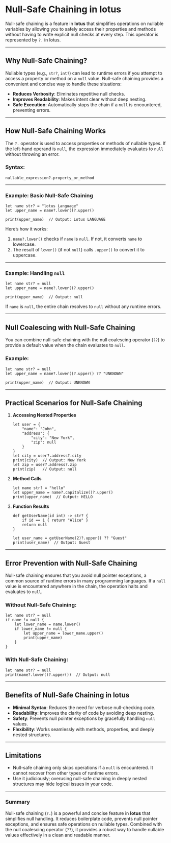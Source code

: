 # Null-Safe Chaining in lotus
Null-safe chaining is a feature in **lotus** that simplifies operations on nullable variables by allowing you to safely access their properties and methods without having to write explicit null checks at every step. This operator is represented by `?.` in lotus.

---

## Why Null-Safe Chaining?

Nullable types (e.g., `str?`, `int?`) can lead to runtime errors if you attempt to access a property or method on a `null` value. Null-safe chaining provides a convenient and concise way to handle these situations:

- **Reduces Verbosity**: Eliminates repetitive null checks.
- **Improves Readability**: Makes intent clear without deep nesting.
- **Safe Execution**: Automatically stops the chain if a `null` is encountered, preventing errors.

---

## How Null-Safe Chaining Works

The `?.` operator is used to access properties or methods of nullable types. If the left-hand operand is `null`, the expression immediately evaluates to `null` without throwing an error.

### Syntax:
```lotus
nullable_expression?.property_or_method
```

---

### Example: Basic Null-Safe Chaining

```lotus
let name str? = "lotus Language"
let upper_name = name?.lower()?.upper()

print(upper_name)  // Output: Lotus LANGUAGE
```

Here’s how it works:
1. `name?.lower()` checks if `name` is `null`. If not, it converts `name` to lowercase.
2. The result of `lower()` (if not `null`) calls `.upper()` to convert it to uppercase.

---

### Example: Handling `null`

```lotus
let name str? = null
let upper_name = name?.lower()?.upper()

print(upper_name)  // Output: null
```

If `name` is `null`, the entire chain resolves to `null` without any runtime errors.

---

## Null Coalescing with Null-Safe Chaining

You can combine null-safe chaining with the null coalescing operator (`??`) to provide a default value when the chain evaluates to `null`.

### Example:
```lotus
let name str? = null
let upper_name = name?.lower()?.upper() ?? "UNKNOWN"

print(upper_name)  // Output: UNKNOWN
```

---

## Practical Scenarios for Null-Safe Chaining

1. **Accessing Nested Properties**
   ```lotus
   let user = {
       "name": "John",
       "address": {
           "city": "New York",
           "zip": null
       }
   }
   let city = user?.address?.city
   print(city)  // Output: New York
   let zip = user?.address?.zip
   print(zip)   // Output: null
   ```

2. **Method Calls**
   ```lotus
   let name str? = "hello"
   let upper_name = name?.capitalize()?.upper()
   print(upper_name)  // Output: HELLO
   ```

3. **Function Results**
   ```lotus
   def getUserName(id int) -> str? {
       if id == 1 { return "Alice" }
       return null
   }

   let user_name = getUserName(2)?.upper() ?? "Guest"
   print(user_name)  // Output: Guest
   ```

---

## Error Prevention with Null-Safe Chaining

Null-safe chaining ensures that you avoid null pointer exceptions, a common source of runtime errors in many programming languages. If a `null` value is encountered anywhere in the chain, the operation halts and evaluates to `null`.

### Without Null-Safe Chaining:
```lotus
let name str? = null
if name != null {
    let lower_name = name.lower()
    if lower_name != null {
        let upper_name = lower_name.upper()
        print(upper_name)
    }
}
```

### With Null-Safe Chaining:
```lotus
let name str? = null
print(name?.lower()?.upper())  // Output: null
```

---

## Benefits of Null-Safe Chaining in lotus

- **Minimal Syntax**: Reduces the need for verbose null-checking code.
- **Readability**: Improves the clarity of code by avoiding deep nesting.
- **Safety**: Prevents null pointer exceptions by gracefully handling `null` values.
- **Flexibility**: Works seamlessly with methods, properties, and deeply nested structures.

---

## Limitations

- Null-safe chaining only skips operations if a `null` is encountered. It cannot recover from other types of runtime errors.
- Use it judiciously; overusing null-safe chaining in deeply nested structures may hide logical issues in your code.

---

### Summary

Null-safe chaining (`?.`) is a powerful and concise feature in **lotus** that simplifies null handling. It reduces boilerplate code, prevents null pointer exceptions, and ensures safe operations on nullable types. Combined with the null coalescing operator (`??`), it provides a robust way to handle nullable values effectively in a clean and readable manner.